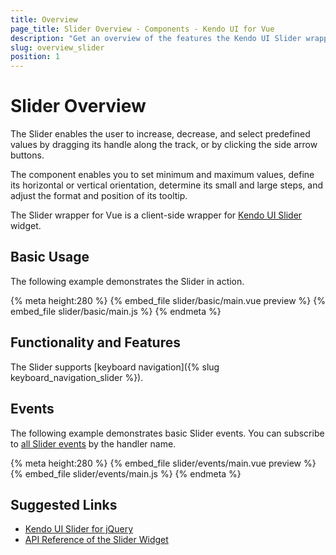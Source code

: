 ```yaml
---
title: Overview
page_title: Slider Overview - Components - Kendo UI for Vue
description: "Get an overview of the features the Kendo UI Slider wrapper for Vue delivers and use the component in Vue projects."
slug: overview_slider
position: 1
---
```


# Slider Overview

The Slider enables the user to increase, decrease, and select predefined values by dragging its handle along the track, or by clicking the side arrow buttons.

The component enables you to set minimum and maximum values, define its horizontal or vertical orientation, determine its small and large steps, and adjust the format and position of its tooltip.

The Slider wrapper for Vue is a client-side wrapper for [Kendo UI Slider](https://docs.telerik.com/kendo-ui/api/javascript/ui/slider) widget.

## Basic Usage

The following example demonstrates the Slider in action.

{% meta height:280 %}
{% embed_file slider/basic/main.vue preview %}
{% embed_file slider/basic/main.js %}
{% endmeta %}

## Functionality and Features

The Slider supports [keyboard navigation]({% slug keyboard_navigation_slider %}).

## Events

The following example demonstrates basic Slider events. You can subscribe to [all Slider events](https://docs.telerik.com/kendo-ui/api/javascript/ui/slider#events) by the handler name.

{% meta height:280 %}
{% embed_file slider/events/main.vue preview %}
{% embed_file slider/events/main.js %}
{% endmeta %}

## Suggested Links

* [Kendo UI Slider for jQuery](https://docs.telerik.com/kendo-ui/controls/editors/slider/overview)
* [API Reference of the Slider Widget](https://docs.telerik.com/kendo-ui/api/javascript/ui/slider)
